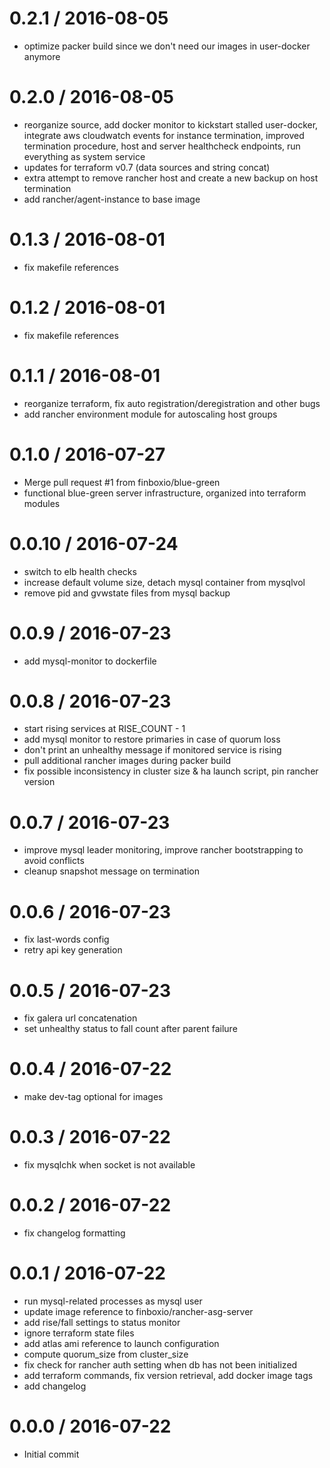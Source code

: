 
0.2.1 / 2016-08-05
==================

  * optimize packer build since we don't need our images in user-docker anymore

0.2.0 / 2016-08-05
==================

  * reorganize source, add docker monitor to kickstart stalled user-docker, integrate aws cloudwatch events for instance termination, improved termination procedure, host and server healthcheck endpoints, run everything as system service
  * updates for terraform v0.7 (data sources and string concat)
  * extra attempt to remove rancher host and create a new backup on host termination
  * add rancher/agent-instance to base image

0.1.3 / 2016-08-01
==================

  * fix makefile references

0.1.2 / 2016-08-01
==================

  * fix makefile references

0.1.1 / 2016-08-01
==================

  * reorganize terraform, fix auto registration/deregistration and other bugs
  * add rancher environment module for autoscaling host groups

0.1.0 / 2016-07-27
==================

  * Merge pull request #1 from finboxio/blue-green
  * functional blue-green server infrastructure, organized into terraform modules

0.0.10 / 2016-07-24
===================

  * switch to elb health checks
  * increase default volume size, detach mysql container from mysqlvol
  * remove pid and gvwstate files from mysql backup

0.0.9 / 2016-07-23
==================

  * add mysql-monitor to dockerfile

0.0.8 / 2016-07-23
==================

  * start rising services at RISE_COUNT - 1
  * add mysql monitor to restore primaries in case of quorum loss
  * don't print an unhealthy message if monitored service is rising
  * pull additional rancher images during packer build
  * fix possible inconsistency in cluster size & ha launch script, pin rancher version

0.0.7 / 2016-07-23
==================

  * improve mysql leader monitoring, improve rancher bootstrapping to avoid conflicts
  * cleanup snapshot message on termination

0.0.6 / 2016-07-23
==================

  * fix last-words config
  * retry api key generation

0.0.5 / 2016-07-23
==================

  * fix galera url concatenation
  * set unhealthy status to fall count after parent failure

0.0.4 / 2016-07-22
==================

  * make dev-tag optional for images

0.0.3 / 2016-07-22
==================

  * fix mysqlchk when socket is not available

0.0.2 / 2016-07-22
==================

  * fix changelog formatting

0.0.1 / 2016-07-22
==================

  * run mysql-related processes as mysql user
  * update image reference to finboxio/rancher-asg-server
  * add rise/fall settings to status monitor
  * ignore terraform state files
  * add atlas ami reference to launch configuration
  * compute quorum_size from cluster_size
  * fix check for rancher auth setting when db has not been initialized
  * add terraform commands, fix version retrieval, add docker image tags
  * add changelog

0.0.0 / 2016-07-22
==================

  * Initial commit

